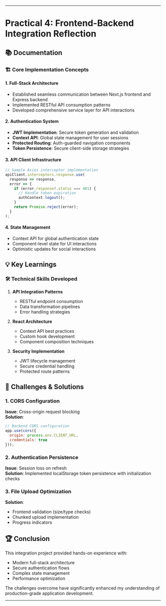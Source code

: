 
---

# Practical 4: Frontend-Backend Integration Reflection

## 📚 Documentation

### 🏗️ Core Implementation Concepts

#### 1. Full-Stack Architecture
- Established seamless communication between Next.js frontend and Express backend
- Implemented RESTful API consumption patterns
- Developed comprehensive service layer for API interactions

#### 2. Authentication System
- **JWT Implementation**: Secure token generation and validation
- **Context API**: Global state management for user sessions
- **Protected Routing**: Auth-guarded navigation components
- **Token Persistence**: Secure client-side storage strategies

#### 3. API Client Infrastructure
```javascript
// Sample Axios interceptor implementation
apiClient.interceptors.response.use(
  response => response,
  error => {
    if (error.response?.status === 401) {
      // Handle token expiration
      authContext.logout();
    }
    return Promise.reject(error);
  }
);
```

#### 4. State Management
- Context API for global authentication state
- Component-level state for UI interactions
- Optimistic updates for social interactions

## 💡 Key Learnings

### 🛠️ Technical Skills Developed
1. **API Integration Patterns**
   - RESTful endpoint consumption
   - Data transformation pipelines
   - Error handling strategies

2. **React Architecture**
   - Context API best practices
   - Custom hook development
   - Component composition techniques

3. **Security Implementation**
   - JWT lifecycle management
   - Secure credential handling
   - Protected route patterns

## 🚧 Challenges & Solutions

### 1. CORS Configuration
**Issue**: Cross-origin request blocking  
**Solution**: 
```javascript
// Backend CORS configuration
app.use(cors({
  origin: process.env.CLIENT_URL,
  credentials: true
}));
```

### 2. Authentication Persistence
**Issue**: Session loss on refresh  
**Solution**: Implemented localStorage token persistence with initialization checks

### 3. File Upload Optimization
**Solution**:
- Frontend validation (size/type checks)
- Chunked upload implementation
- Progress indicators

## 🏆 Conclusion
This integration project provided hands-on experience with:
- Modern full-stack architecture
- Secure authentication flows
- Complex state management
- Performance optimization

The challenges overcome have significantly enhanced my understanding of production-grade application development.

---

